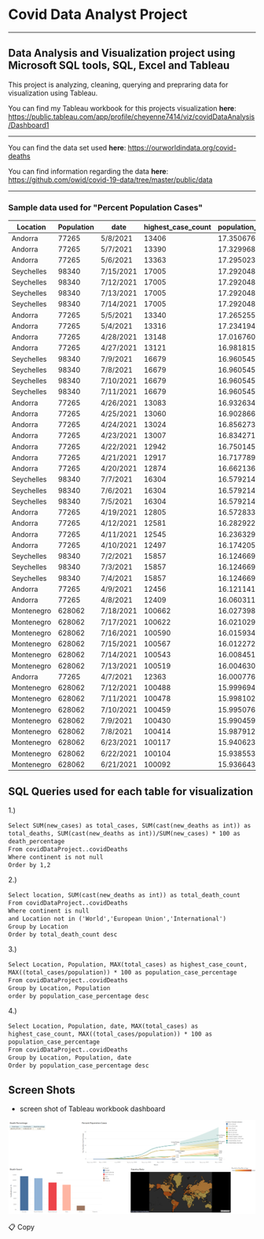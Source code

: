 # Covid Data Analyst Project
---
## Data Analysis and Visualization project using Microsoft SQL tools, SQL, Excel and Tableau

This project is analyzing, cleaning, querying and prepraring data for visualization using Tableau.

You can find my Tableau workbook for this projects visualization **here**: https://public.tableau.com/app/profile/cheyenne7414/viz/covidDataAnalysis/Dashboard1

----

You can find the data set used **here**: https://ourworldindata.org/covid-deaths

You can find information regarding the data **here**: https://github.com/owid/covid-19-data/tree/master/public/data

----

### Sample data used for "Percent Population Cases"

| Location   | Population | date      | highest\_case\_count | population\_case\_percentage |
| ---------- | ---------- | --------- | -------------------- | ---------------------------- |
| Andorra    | 77265      | 5/8/2021  | 13406                | 17.35067624                  |
| Andorra    | 77265      | 5/7/2021  | 13390                | 17.32996829                  |
| Andorra    | 77265      | 5/6/2021  | 13363                | 17.29502362                  |
| Seychelles | 98340      | 7/15/2021 | 17005                | 17.292048                    |
| Seychelles | 98340      | 7/12/2021 | 17005                | 17.292048                    |
| Seychelles | 98340      | 7/13/2021 | 17005                | 17.292048                    |
| Seychelles | 98340      | 7/14/2021 | 17005                | 17.292048                    |
| Andorra    | 77265      | 5/5/2021  | 13340                | 17.26525594                  |
| Andorra    | 77265      | 5/4/2021  | 13316                | 17.23419401                  |        |
| Andorra    | 77265      | 4/28/2021 | 13148                | 17.0167605                   |
| Andorra    | 77265      | 4/27/2021 | 13121                | 16.98181583                  |
| Seychelles | 98340      | 7/9/2021  | 16679                | 16.96054505                  |
| Seychelles | 98340      | 7/8/2021  | 16679                | 16.96054505                  |
| Seychelles | 98340      | 7/10/2021 | 16679                | 16.96054505                  |
| Seychelles | 98340      | 7/11/2021 | 16679                | 16.96054505                  |
| Andorra    | 77265      | 4/26/2021 | 13083                | 16.93263444                  |
| Andorra    | 77265      | 4/25/2021 | 13060                | 16.90286676                  |
| Andorra    | 77265      | 4/24/2021 | 13024                | 16.85627386                  |
| Andorra    | 77265      | 4/23/2021 | 13007                | 16.83427166                  |
| Andorra    | 77265      | 4/22/2021 | 12942                | 16.7501456                   |
| Andorra    | 77265      | 4/21/2021 | 12917                | 16.71778943                  |
| Andorra    | 77265      | 4/20/2021 | 12874                | 16.6621368                   |
| Seychelles | 98340      | 7/7/2021  | 16304                | 16.57921497                  |
| Seychelles | 98340      | 7/6/2021  | 16304                | 16.57921497                  |
| Seychelles | 98340      | 7/5/2021  | 16304                | 16.57921497                  |
| Andorra    | 77265      | 4/19/2021 | 12805                | 16.57283375                  |         |
| Andorra    | 77265      | 4/12/2021 | 12581                | 16.28292241                  |
| Andorra    | 77265      | 4/11/2021 | 12545                | 16.23632952                  |
| Andorra    | 77265      | 4/10/2021 | 12497                | 16.17420566                  |
| Seychelles | 98340      | 7/2/2021  | 15857                | 16.12466951                  |
| Seychelles | 98340      | 7/3/2021  | 15857                | 16.12466951                  |
| Seychelles | 98340      | 7/4/2021  | 15857                | 16.12466951                  |
| Andorra    | 77265      | 4/9/2021  | 12456                | 16.12114153                  |
| Andorra    | 77265      | 4/8/2021  | 12409                | 16.06031191                  |
| Montenegro | 628062     | 7/18/2021 | 100662               | 16.02739857                  |
| Montenegro | 628062     | 7/17/2021 | 100622               | 16.02102977                  |
| Montenegro | 628062     | 7/16/2021 | 100590               | 16.01593473                  |
| Montenegro | 628062     | 7/15/2021 | 100567               | 16.01227267                  |
| Montenegro | 628062     | 7/14/2021 | 100543               | 16.00845139                  |
| Montenegro | 628062     | 7/13/2021 | 100519               | 16.00463012                  |
| Andorra    | 77265      | 4/7/2021  | 12363                | 16.00077655                  |
| Montenegro | 628062     | 7/12/2021 | 100488               | 15.9996943                   |
| Montenegro | 628062     | 7/11/2021 | 100478               | 15.9981021                   |
| Montenegro | 628062     | 7/10/2021 | 100459               | 15.99507692                  |
| Montenegro | 628062     | 7/9/2021  | 100430               | 15.99045954                  |
| Montenegro | 628062     | 7/8/2021  | 100414               | 15.98791202                  |
| Montenegro | 628062     | 6/23/2021 | 100117               | 15.9406237                   |
| Montenegro | 628062     | 6/22/2021 | 100104               | 15.93855384                  |
| Montenegro | 628062     | 6/21/2021 | 100092               | 15.9366432                   |

## SQL Queries used for each table for visualization

1.)

```
Select SUM(new_cases) as total_cases, SUM(cast(new_deaths as int)) as total_deaths, SUM(cast(new_deaths as int))/SUM(new_cases) * 100 as death_percentage
From covidDataProject..covidDeaths
Where continent is not null 
Order by 1,2 
```

2.)

```
Select location, SUM(cast(new_deaths as int)) as total_death_count
From covidDataProject..covidDeaths
Where continent is null
and Location not in ('World','European Union','International')
Group by Location
Order by total_death_count desc
```

3.)
```
Select Location, Population, MAX(total_cases) as highest_case_count, MAX((total_cases/population)) * 100 as population_case_percentage
From covidDataProject..covidDeaths
Group by Location, Population
order by population_case_percentage desc
```

4.)

```
Select Location, Population, date, MAX(total_cases) as highest_case_count, MAX((total_cases/population)) * 100 as population_case_percentage
From covidDataProject..covidDeaths
Group by Location, Population, date 
Order by population_case_percentage desc
```

## Screen Shots

- screen shot of Tableau workbook dashboard 

![tableau-workbook](tableauVisualization.png)

📋 Copy